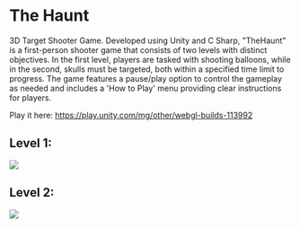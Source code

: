 # The Haunt

3D Target Shooter Game.
Developed using Unity and C Sharp, "TheHaunt" is a first-person shooter game that consists of two levels with distinct objectives. In the first level, players are tasked with shooting balloons, while in the second, skulls must be targeted, both within a specified time limit to progress. The game features a pause/play option to control the gameplay as needed and includes a 'How to Play' menu providing clear instructions for players.


Play it here: https://play.unity.com/mg/other/webgl-builds-113992


## Level 1:
![](https://github.com/evericain01/the-haunt/blob/main/lev1.gif)

## Level 2:
![](https://github.com/evericain01/the-haunt/blob/main/lev2.gif)



